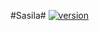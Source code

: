 #Sasila# [![version](https://img.shields.io/badge/version-0.0.1-green.svg)](https://pypi.python.org/pypi/Sasila)
